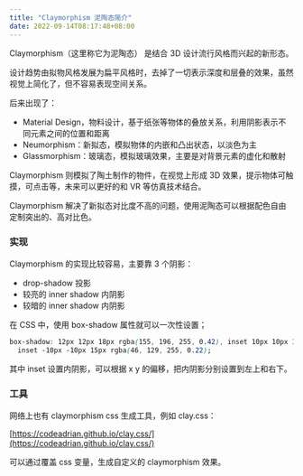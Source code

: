 ```yaml
---
title: "Claymorphism 泥陶态简介"
date: 2022-09-14T08:17:48+08:00
---
```


Claymorphism（这里称它为泥陶态） 是结合 3D 设计流行风格而兴起的新形态。

设计趋势由拟物风格发展为扁平风格时，去掉了一切表示深度和层叠的效果，虽然视觉上简化了，但不容易表现空间关系。

后来出现了：

- Material Design，物料设计，基于纸张等物体的叠放关系，利用阴影表示不同元素之间的位置和距离
- Neumorphism：新拟态，模拟物体的内嵌和凸出状态，以淡色为主
- Glassmorphism：玻璃态，模拟玻璃效果，主要是对背景元素的虚化和散射

Claymorphism 则模拟了陶土制作的物件，在视觉上形成 3D 效果，提示物体可触摸，可点击等，未来可以更好的和 VR 等仿真技术结合。

Claymorphism 解决了新拟态对比度不高的问题，使用泥陶态可以根据配色自由定制突出的、高对比色。

### 实现

Claymorphism 的实现比较容易，主要靠 3 个阴影：

- drop-shadow 投影
- 较亮的 inner shadow 内阴影
- 较暗的 inner shadow 内阴影

在 CSS 中，使用 box-shadow 属性就可以一次性设置；

```css
box-shadow: 12px 12px 18px rgba(155, 196, 255, 0.42), inset 10px 10px 11px rgba(250, 252, 255, 0.48),
  inset -10px -10px 15px rgba(46, 129, 255, 0.22);
```

其中 inset 设置内阴影，可以根据 x y 的偏移，把内阴影分别设置到左上和右下。

### 工具

网络上也有 claymorphism css 生成工具，例如 clay.css：

[https://codeadrian.github.io/clay.css/](https://codeadrian.github.io/clay.css/)

可以通过覆盖 css 变量，生成自定义的 claymorphism 效果。